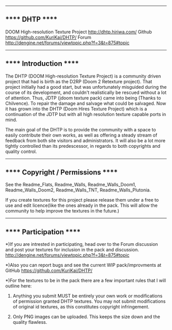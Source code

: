 --------------
**** DHTP ****
--------------

DOOM High-resolution Texture Project
http://dhtp.hiriwa.com/
Github		https://github.com/KuriKai/DHTP/
Forum		http://dengine.net/forums/viewtopic.php?f=3&t=875#topic



----------------------
**** Introduction ****
----------------------

The DHTP (DOOM High-resolution Texture Project) is a community driven project that had is birth as the D2RP (Doom 2 Retexture project). That project initially had a good start, but was unfortunately misguided during the course of its development, and couldn't realistically be rescued without a lot of attention. Thus, JDTP (jdoom texture pack) came into being (Thanks to Chilvence). To repair the damage and salvage what could be salvaged.
Now it has grown into the DHTP (Doom Hires Texture Project) which is a continuation of the JDTP but with all high resolution texture capable ports in mind.

The main goal of the DHTP is to provide the community with a space to easily contribute their own works, as well as offering a steady stream of feedback from both site visitors and administrators. It will also be a lot more tightly controlled than its predescessor, in regards to both copyrights and quality control.



---------------------------------
**** Copyright / Permissions ****
---------------------------------

See the Readme_Flats, Readme_Walls, Readme_Walls_Doom1, Readme_Walls_Doom2, Readme_Walls_TNT, Readme_Walls_Plutonia.

If you create textures for this project please release them under a free to use and edit licence(like the ones already in the pack. This will allow the community to help improve the textures in the future.)



-----------------------
**** Participation ****
-----------------------

*)If you are intrested in participating, head over to the Forum discussion and post your textures for inclusion in the pack and discussion.
http://dengine.net/forums/viewtopic.php?f=3&t=875#topic

*)Also you can report bugs and see the current WIP pack/improvments at GitHub
https://github.com/KuriKai/DHTP/

*)For the textures to be in the pack there are a few important rules that I will outline here:

1. Anything you submit MUST be entirely your own work or modifications of permission granted DHTP textures. You may not submit modifications of original id textures, as this constitutes copyright infringement.

2. Only PNG images can be uploaded. This keeps the size down and the quality flawless.



